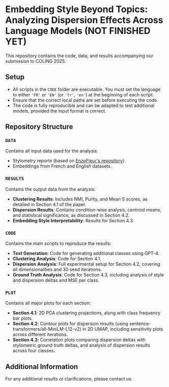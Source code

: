 # Embedding Style Beyond Topics: Analyzing Dispersion Effects Across Language Models (NOT FINISHED YET)

This repository contains the code, data, and results accompanying our submission to COLING 2025.

## Setup
- All scripts in the `CODE` folder are executable. You must set the language to either `'FR'` or `'EN'` (or `'fr'`, `'en'`) at the beginning of each script.
- Ensure that the correct local paths are set before executing the code.
- The code is fully reproducible and can be adapted to test additional models, provided the input format is correct.

## Repository Structure

### `DATA`
Contains all input data used for the analysis:
- Stylometry reports (based on [EnzoFleur's repository](https://github.com/EnzoFleur/style_embedding_evaluation)).
- Embeddings from French and English datasets.

### `RESULTS`
Contains the output data from the analysis:
- **Clustering Results**: Includes NMI, Purity, and Mean S scores, as detailed in Section 4.1 of the paper.
- **Dispersion Results**: Contains condition-wise analysis, centroid means, and statistical significance, as discussed in Section 4.2.
- **Embedding Style Interpretability**: Results for Section 4.3.

### `CODE`
Contains the main scripts to reproduce the results:
- **Text Generation**: Code for generating additional classes using GPT-4.
- **Clustering Analysis**: Code for Section 4.1.
- **Dispersion Analysis**: Full experimental setup for Section 4.2, covering all dimensionalities and 30 seed iterations.
- **Ground Truth Analysis**: Code for Section 4.3, including analysis of style and dispersion deltas and MSE per class.

### `PLOT`
Contains all major plots for each section:
- **Section 4.1**: 2D PCA clustering projections, along with class frequency bar plots.
- **Section 4.2**: Contour plots for dispersion results (using sentence-transformers/all-MiniLM-L12-v2) in 2D UMAP, including sensitivity plots across different iterations.
- **Section 4.3**: Correlation plots comparing dispersion deltas with stylometric ground truth deltas, and analysis of dispersion results across four classes.

## Additional Information
For any additional results or clarifications, please contact us.


